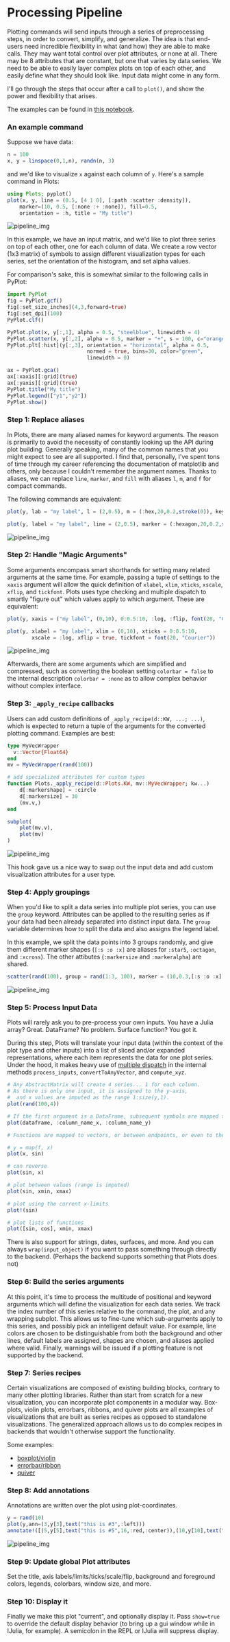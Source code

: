 # Processing Pipeline

Plotting commands will send inputs through a series of preprocessing steps, in order to convert, simplify, and generalize.
The idea is that end-users need incredible flexibility in what (and how) they are able to make calls.  They may want total control over
plot attributes, or none at all.  There may be 8 attributes that are constant, but one that varies by data series.  We need to be able to
easily layer complex plots on top of each other, and easily define what they should look like.  Input data might come in any form.

I'll go through the steps that occur after a call to `plot()`, and show the power and flexibility that arises.

The examples can be found in [this notebook](https://github.com/tbreloff/ExamplePlots.jl/blob/master/notebooks/pipeline.ipynb).

### An example command

Suppose we have data:

```julia
n = 100
x, y = linspace(0,1,n), randn(n, 3)
```

and we'd like to visualize `x` against each column of `y`.  Here's a sample command in Plots:

```julia
using Plots; pyplot()
plot(x, y, line = (0.5, [4 1 0], [:path :scatter :density]),
    marker=(10, 0.5, [:none :+ :none]), fill=0.5,
    orientation = :h, title = "My title")
```

![pipeline_img](examples/img/pipeline0.png)

In this example, we have an input matrix, and we'd like to plot three series on top of each other, one for each column of data.
We create a row vector (1x3 matrix) of symbols to assign different visualization types for each series, set the orientation of the histogram, and set
alpha values.

For comparison's sake, this is somewhat similar to the following calls in PyPlot:

```julia
import PyPlot
fig = PyPlot.gcf()
fig[:set_size_inches](4,3,forward=true)
fig[:set_dpi](100)
PyPlot.clf()

PyPlot.plot(x, y[:,1], alpha = 0.5, "steelblue", linewidth = 4)
PyPlot.scatter(x, y[:,2], alpha = 0.5, marker = "+", s = 100, c="orangered")
PyPlot.plt[:hist](y[:,3], orientation = "horizontal", alpha = 0.5,
                          normed = true, bins=30, color="green",
                          linewidth = 0)

ax = PyPlot.gca()
ax[:xaxis][:grid](true)
ax[:yaxis][:grid](true)
PyPlot.title("My title")
PyPlot.legend(["y1","y2"])
PyPlot.show()
```

### Step 1: Replace aliases

In Plots, there are many aliased names for keyword arguments.  The reason is primarily to avoid the necessity of constantly looking up the API during plot building.
Generally speaking, many of the common names that you might expect to see are all supported.  I find that, personally, I've spent tons of time through my career referencing the documentation of
matplotlib and others, only because I couldn't remember the argument names.  Thanks to aliases, we can replace `line`, `marker`, and `fill` with aliases `l`, `m`, and `f` for compact commands.

The following commands are equivalent:

```julia
plot(y, lab = "my label", l = (2,0.5), m = (:hex,20,0.2,stroke(0)), key = false)

plot(y, label = "my label", line = (2,0.5), marker = (:hexagon,20,0.2,stroke(0)), legend = false)
```

![pipeline_img](examples/img/pipeline1.png)

### Step 2: Handle "Magic Arguments"

Some arguments encompass smart shorthands for setting many related arguments at the same time.  For example, passing a tuple of settings to the `xaxis` argument will allow the quick definition
of `xlabel`, `xlim`, `xticks`, `xscale`, `xflip`, and `tickfont`.  Plots uses type checking and multiple dispatch to smartly "figure out" which values apply to which argument.  These are equivalent:

```julia
plot(y, xaxis = ("my label", (0,10), 0:0.5:10, :log, :flip, font(20, "Courier")))

plot(y, xlabel = "my label", xlim = (0,10), xticks = 0:0.5:10,
        xscale = :log, xflip = true, tickfont = font(20, "Courier"))
```

![pipeline_img](examples/img/pipeline2.png)

Afterwards, there are some arguments which are simplified and compressed, such as converting the boolean setting `colorbar = false` to the internal description `colorbar = :none` as to allow
complex behavior without complex interface.


### Step 3: `_apply_recipe` callbacks

Users can add custom definitions of `_apply_recipe(d::KW, ...; ...)`, which is expected to return a tuple of the arguments for the converted plotting command.  Examples are best:

```julia
type MyVecWrapper
  v::Vector{Float64}
end
mv = MyVecWrapper(rand(100))

# add specialized attributes for custom types
function Plots._apply_recipe(d::Plots.KW, mv::MyVecWrapper; kw...)
    d[:markershape] = :circle
    d[:markersize] = 30
    (mv.v,)
end

subplot(
    plot(mv.v),
    plot(mv)
)
```

![pipeline_img](examples/img/pipeline3.png)

This hook gave us a nice way to swap out the input data and add custom visualization attributes for a user type.

### Step 4:  Apply groupings

When you'd like to split a data series into multiple plot series, you can use the `group` keyword.  Attributes can be applied to the resulting
series as if your data had been already separated into distinct input data.  The `group` variable determines how to split the data and also assigns the legend label.

In this example, we split the data points into 3 groups randomly, and give them different marker shapes (`[:s :o :x]` are aliases for `:star5`, `:octagon`, and `:xcross`).
The other attibutes (`:markersize` and `:markeralpha`) are shared.

```julia
scatter(rand(100), group = rand(1:3, 100), marker = (10,0.3,[:s :o :x]))
```

![pipeline_img](examples/img/pipeline4.png)

### Step 5:  Process Input Data

Plots will rarely ask you to pre-process your own inputs.  You have a Julia array? Great.  DataFrame? No problem.  Surface function? You got it.

During this step, Plots will translate your input data (within the context of the plot type and other inputs) into a list of sliced and/or expanded representations,
where each item represents the data for one plot series.  Under the hood, it makes heavy use of [multiple dispatch](http://docs.julialang.org/en/release-0.4/manual/methods/)
in the internal methods `process_inputs`, `convertToAnyVector`,  and `compute_xyz`.

```julia
# Any AbstractMatrix will create 4 series... 1 for each column.
# As there is only one input, it is assigned to the y-axis,
#  and x values are imputed as the range 1:size(y,1).
plot(rand(100,4))

# If the first argument is a DataFrame, subsequent symbols are mapped to columns of that DataFrame.
plot(dataframe, :column_name_x, :column_name_y)

# Functions are mapped to vectors, or between endpoints, or even to the current axis ranges.

# y = map(f, x)
plot(x, sin)

# can reverse
plot(sin, x)

# plot between values (range is imputed)
plot(sin, xmin, xmax)

# plot using the current x-limits
plot!(sin)

# plot lists of functions
plot([sin, cos], xmin, xmax)
```

There is also support for strings, dates, surfaces, and more.  And you can always `wrap(input_object)` if
you want to pass something through directly to the backend.  (Perhaps the backend supports something that Plots does not)

### Step 6: Build the series arguments

At this point, it's time to process the multitude of positional and keyword arguments which will define the visualization for each data series.
We track the index number of this series relative to the command, the plot, and any wrapping subplot.  This allows us to fine-tune which sub-arguments
apply to this series, and possibly pick an intelligent default value.  For example, line colors are chosen to be distinguishable from both the background and other lines, default labels are assigned, shapes are chosen, and aliases applied where valid.  Finally, warnings will be issued if a plotting feature is not supported by the backend.

### Step 7:  Series recipes

Certain visualizations are composed of existing building blocks, contrary to many other plotting libraries.  Rather than start from scratch for a new
visualization, you can incorporate plot components in a modular way.  Box-plots, violin plots, errorbars, ribbons, and quiver plots are all examples
of visualizations that are built as series recipes as opposed to standalone visualizations.  The generalized approach allows us to do complex recipes
in backends that wouldn't otherwise support the functionality.

Some examples:
- [boxplot/violin](https://github.com/tbreloff/ExamplePlots.jl/blob/master/notebooks/boxplot.ipynb)
- [errorbar/ribbon](https://github.com/tbreloff/ExamplePlots.jl/blob/master/notebooks/errorbars.ipynb)
- [quiver](https://github.com/tbreloff/ExamplePlots.jl/blob/master/notebooks/quiver.ipynb)

### Step 8: Add annotations

Annotations are written over the plot using plot-coordinates.

```julia
y = rand(10)
plot(y,ann=(3,y[3],text("this is #3",:left)))
annotate!([(5,y[5],text("this is #5",16,:red,:center)),(10,y[10],text("this is #10",:right,20,"courier"))])
```

![pipeline_img](examples/img/pyplot/pyplot_example_20.png)

### Step 9: Update global Plot attributes

Set the title, axis labels/limits/ticks/scale/flip, background and foreground colors, legends, colorbars, window size, and more.

### Step 10: Display it

Finally we make this plot "current", and optionally display it.  Pass `show=true` to override the default display behavior (to bring up a gui window while
in IJulia, for example).  A semicolon in the REPL or IJulia will suppress display. 
